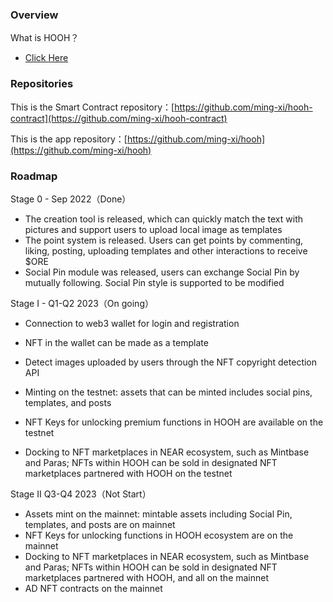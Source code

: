 ### Overview

What is HOOH？

- [Click Here](https://www.hooh.fun/)

### Repositories

This is the Smart Contract
repository：[https://github.com/ming-xi/hooh-contract](https://github.com/ming-xi/hooh-contract)

This is the app repository：[https://github.com/ming-xi/hooh](https://github.com/ming-xi/hooh)

### Roadmap

Stage 0 - Sep 2022（Done）

- The creation tool is released, which can quickly match the text with pictures and support users to upload local image
  as templates
- The point system is released. Users can get points by commenting, liking, posting, uploading templates and other
  interactions to receive $ORE
- Social Pin module was released, users can exchange Social Pin by mutually following. Social Pin style is supported to
  be modified

Stage I - Q1-Q2 2023（On going）

- Connection to web3 wallet for login and registration
- NFT in the wallet can be made as a template
- Detect images uploaded by users through the NFT copyright detection API

- Minting on the testnet: assets that can be minted includes social pins, templates, and posts
- NFT Keys for unlocking premium functions in HOOH are available on the testnet
- Docking to NFT marketplaces in NEAR ecosystem, such as Mintbase and Paras; NFTs within HOOH can be sold in designated
  NFT marketplaces partnered with HOOH on the testnet

Stage II Q3-Q4 2023（Not Start）

- Assets mint on the mainnet: mintable assets including Social Pin, templates, and posts are on mainnet
- NFT Keys for unlocking functions in HOOH ecosystem are on the mainnet
- Docking to NFT marketplaces in NEAR ecosystem, such as Mintbase and Paras; NFTs within HOOH can be sold in designated
  NFT marketplaces partnered with HOOH, and all on the mainnet
- AD NFT contracts on the mainnet